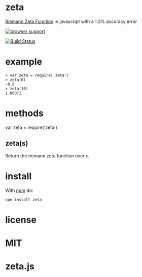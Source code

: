 # zeta

[Riemann Zeta Function](http://en.wikipedia.org/wiki/Riemann_zeta_function)
in javascript with a 1.3% accuracy error


[![browser support](http://ci.testling.com/rauljordan/zeta.js.png)](http://ci.testling.com/rauljordan/zeta.js)

[![Build Status](https://travis-ci.org/rauljordan/zeta.js.svg?branch=master)](https://travis-ci.org/rauljordan/zeta.js)

# example

```
> var zeta = require('zeta')
> zeta(0)
-0.5
> zeta(10)
1.00071
```

# methods

var zeta = require('zeta')

## zeta(s)

Return the riemann zeta function over `s`.


# install

With [npm](http://npmjs.org) do:

```
npm install zeta
```


# license

MIT
=======
zeta.js
=======

